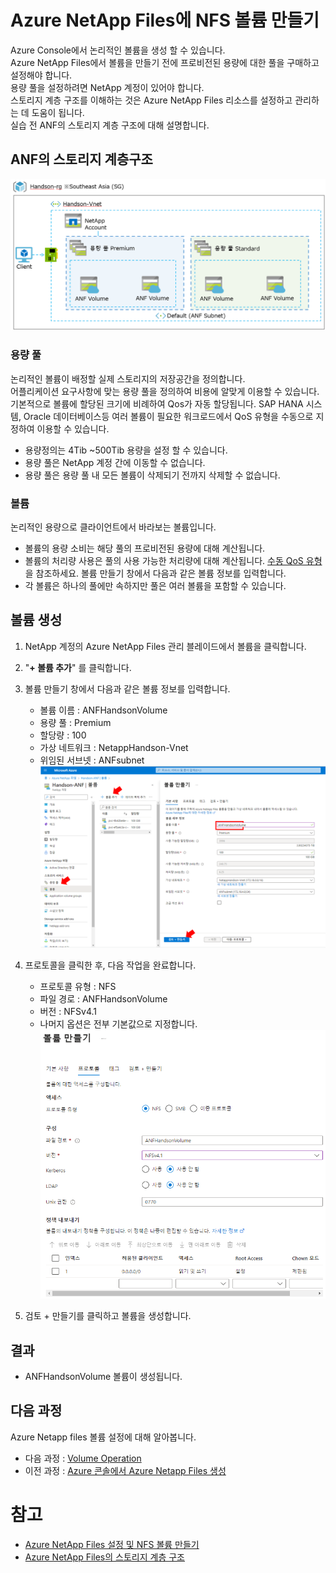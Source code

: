 # Azure NetApp Files에 NFS 볼륨 만들기
Azure Console에서 논리적인 볼륨을 생성 할 수 있습니다.</br>
Azure NetApp Files에서 볼륨을 만들기 전에 프로비전된 용량에 대한 풀을 구매하고 설정해야 합니다. </br>
용량 풀을 설정하려면 NetApp 계정이 있어야 합니다. </br>
스토리지 계층 구조를 이해하는 것은 Azure NetApp Files 리소스를 설정하고 관리하는 데 도움이 됩니다.</br>
실습 전 ANF의 스토리지 계층 구조에 대해 설명합니다.

## ANF의 스토리지 계층구조 
![ANF storage tier](./Images/ANFStorageTierrAchitecture.png)

### 용량 풀
논리적인 볼륨이 배정할 실제 스토리지의 저장공간을 정의합니다. </br>
어플리케이션 요구사항에 맞는 용량 풀을 정의하여 비용에 알맞게 이용할 수 있습니다. </br>
기본적으로 볼륨에 할당된 크기에 비례하여 Qos가 자동 할당됩니다. SAP HANA 시스템, Oracle 데이터베이스등 여러 볼륨이 필요한 워크로드에서 QoS 유형을 수동으로 지정하여 이용할 수 있습니다.  
- 용량정의는 4Tib ~500Tib 용량을 설정 할 수 있습니다.
- 용량 풀은 NetApp 계정 간에 이동할 수 없습니다.
- 용량 풀은 용량 풀 내 모든 볼륨이 삭제되기 전까지 삭제할 수 없습니다.

### 볼륨
논리적인 용량으로 클라이언트에서 바라보는 볼륨입니다.
- 볼륨의 용량 소비는 해당 풀의 프로비전된 용량에 대해 계산됩니다.
- 볼륨의 처리량 사용은 풀의 사용 가능한 처리량에 대해 계산됩니다. [수동 QoS 유형](https://learn.microsoft.com/ko-kr/azure/azure-netapp-files/azure-netapp-files-understand-storage-hierarchy?source=recommendations#manual-qos-type)을 참조하세요.
볼륨 만들기 창에서 다음과 같은 볼륨 정보를 입력합니다.
- 각 볼륨은 하나의 풀에만 속하지만 풀은 여러 볼륨을 포함할 수 있습니다.

## 볼륨 생성
1. NetApp 계정의 Azure NetApp Files 관리 블레이드에서 볼륨을 클릭합니다.
2. "**+ 볼륨 추가**" 를 클릭합니다.
3. 볼륨 만들기 창에서 다음과 같은 볼륨 정보를 입력합니다.
    - 볼륨 이름 : ANFHandsonVolume
    - 용량 풀 : Premium
    - 할당량 : 100
    - 가상 네트워크 : NetappHandson-Vnet
    - 위임된 서브넷 : ANFsubnet
    ![CreateVolumeinAzure](./Images/CreateVolumeinAzure.png)
4. 프로토콜을 클릭한 후, 다음 작업을 완료합니다.
    - 프로토콜 유형 : NFS
    - 파일 경로 : ANFHandsonVolume
    - 버전 : NFSv4.1
    - 나머지 옵션은 전부 기본값으로 지정합니다.
    ![CreateVolumeinAzure2](./Images/CreateVolumeinAzure2.png)

5. 검토 + 만들기를 클릭하고 볼륨을 생성합니다.

## 결과
- ANFHandsonVolume 볼륨이 생성됩니다.


## 다음 과정
Azure Netapp files 볼륨 설정에 대해 알아봅니다. </br>
- 다음 과정 : [Volume Operation](./1-3_Volume_Operation.md)
- 이전 과정 : [Azure 콘솔에서 Azure Netapp Files 생성](./1-1_Create_Azure_Netapp_Files_on_Azure.md)

# 참고
- [Azure NetApp Files 설정 및 NFS 볼륨 만들기](https://learn.microsoft.com/ko-kr/azure/azure-netapp-files/azure-netapp-files-quickstart-set-up-account-create-volumes?tabs=azure-portal)
- [Azure NetApp Files의 스토리지 계층 구조](https://learn.microsoft.com/ko-kr/azure/azure-netapp-files/azure-netapp-files-understand-storage-hierarchy)
